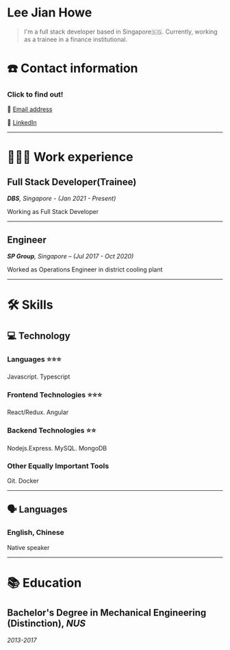 # Lee Jian Howe

> I'm a full stack developer based in Singapore🇸🇬. Currently, working as a trainee in a finance institutional.

# ☎️ Contact information

### Click to find out!

📧 [Email address](mailto:jianhowe@gmail.com)

🔗 [LinkedIn](http://linkedin.com/in/jianhowe/)

---

# 👨🏻‍💻 Work experience

## Full Stack Developer(Trainee)

***DBS**, Singapore - (Jan 2021 - Present)*

Working as Full Stack Developer

---

## Engineer

***SP Group**, Singapore – (Jul 2017 - Oct 2020)*

Worked as Operations Engineer in district cooling plant

---

# 🛠 Skills

## 💻 Technology

### Languages ⭐️⭐️⭐️

Javascript. Typescript 

### Frontend Technologies ⭐️⭐️⭐️

React/Redux. Angular

### Backend Technologies ⭐️⭐️

Nodejs.Express. MySQL. MongoDB

### Other Equally Important Tools

Git. Docker

---

## 🗣 Languages

### English, Chinese

Native speaker

---

# 📚 Education

## **Bachelor's Degree in Mechanical Engineering (Distinction), _NUS_**

*2013-2017*
